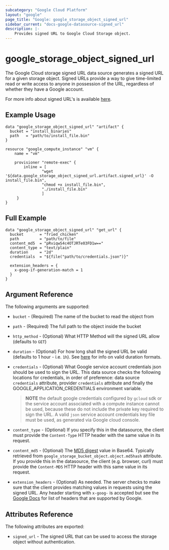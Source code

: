 ```yaml
---
subcategory: "Google Cloud Platform"
layout: "google"
page_title: "Google: google_storage_object_signed_url"
sidebar_current: "docs-google-datasource-signed_url"
description: |-
    Provides signed URL to Google Cloud Storage object.
---
```


# google\_storage\_object\_signed_url

The Google Cloud storage signed URL data source generates a signed URL for a given storage object. Signed URLs provide a way to give time-limited read or write access to anyone in possession of the URL, regardless of whether they have a Google account.

For more info about signed URL's is available [here](https://cloud.google.com/storage/docs/access-control/signed-urls).

## Example Usage

```hcl
data "google_storage_object_signed_url" "artifact" {
  bucket = "install_binaries"
  path   = "path/to/install_file.bin"
}

resource "google_compute_instance" "vm" {
    name = "vm"
    
    provisioner "remote-exec" {
        inline = [
                "wget '${data.google_storage_object_signed_url.artifact.signed_url}' -O install_file.bin",
                "chmod +x install_file.bin",
                "./install_file.bin"
                ]
     }
}
```

## Full Example

```hcl
data "google_storage_object_signed_url" "get_url" {
  bucket       = "fried_chicken"
  path         = "path/to/file"
  content_md5  = "pRviqwS4c4OTJRTe03FD1w=="
  content_type = "text/plain"
  duration     = "2d"
  credentials  = "${file("path/to/credentials.json")}"
  
  extension_headers = {
    x-goog-if-generation-match = 1
  }
}
```

## Argument Reference

The following arguments are supported:

* `bucket` - (Required) The name of the bucket to read the object from
* `path` - (Required) The full path to the object inside the bucket
* `http_method` - (Optional) What HTTP Method will the signed URL allow (defaults to `GET`)
* `duration` - (Optional) For how long shall the signed URL be valid (defaults to 1 hour - i.e. `1h`). 
     See [here](https://golang.org/pkg/time/#ParseDuration) for info on valid duration formats.
* `credentials` - (Optional) What Google service account credentials json should be used to sign the URL. 
     This data source checks the following locations for credentials, in order of preference: data source `credentials` attribute, provider `credentials` attribute and finally the GOOGLE_APPLICATION_CREDENTIALS environment variable.
     
    > **NOTE** the default google credentials configured by `gcloud` sdk or the service account associated with a compute instance cannot be used, because these do not include the private key required to sign the URL. A valid `json` service account credentials key file must be used, as generated via Google cloud console. 
     
* `content_type` - (Optional) If you specify this in the datasource, the client must provide the `Content-Type` HTTP header with the same value in its request.
* `content_md5` - (Optional) The [MD5 digest](https://cloud.google.com/storage/docs/hashes-etags#_MD5) value in Base64.
     Typically retrieved from `google_storage_bucket_object.object.md5hash` attribute.
     If you provide this in the datasource, the client (e.g. browser, curl) must provide the `Content-MD5` HTTP header with this same value in its request.
* `extension_headers` - (Optional) As needed. The server checks to make sure that the client provides matching values in requests using the signed URL. 
     Any header starting with `x-goog-` is accepted but see the [Google Docs](https://cloud.google.com/storage/docs/xml-api/reference-headers) for list of headers that are supported by Google.
    

## Attributes Reference

The following attributes are exported:

* `signed_url` - The signed URL that can be used to access the storage object without authentication.

